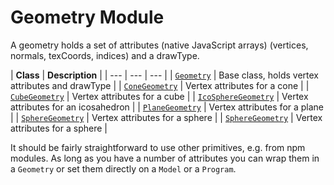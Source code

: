 # Geometry Module

A geometry holds a set of attributes (native JavaScript arrays)
(vertices, normals, texCoords, indices) and a drawType.

| **Class** | **Description** |
| --- | --- | --- |
| [`Geometry`](/docs/api-reference/core/geometry.md) | Base class, holds vertex attributes and drawType |
| [`ConeGeometry`](/docs/api-reference/core/geometry.md#ConeGeometry) | Vertex attributes for a cone |
| [`CubeGeometry`](/docs/api-reference/core/geometry.md#CubeGeometry) | Vertex attributes for a cube |
| [`IcoSphereGeometry`](/docs/api-reference/core/geometry.md#IcoSphereGeometry) | Vertex attributes for an icosahedron |
| [`PlaneGeometry`](/docs/api-reference/core/geometry.md#PlaneGeometry) | Vertex attributes for a plane |
| [`SphereGeometry`](/docs/api-reference/core/geometry.md#SphereGeometry) | Vertex attributes for a sphere |
| [`SphereGeometry`](/docs/api-reference/core/geometry.md#SphereGeometry) | Vertex attributes for a sphere |

It should be fairly straightforward to use other primitives, e.g. from npm modules. As long as you have a number of attributes you can wrap them in a `Geometry` or set them directly on a `Model` or a `Program`.

